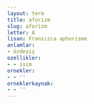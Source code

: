 ```yaml
---
layout: term
title: aforizm
slug: aforizm
letter: A
lisan: Fransızca aphorisme
anlamlar:
- özdeyiş
ozellikler:
- - isim
ornekler:
- - ''
orneklerkaynak:
- - ''
---
```

